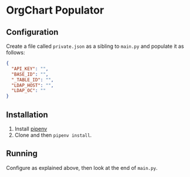 # OrgChart Populator

## Configuration

Create a file called `private.json` as a sibling to `main.py` and populate it as follows:

```json
{
  "API_KEY": "",
  "BASE_ID": "",
  "_TABLE_ID": "",
  "LDAP_HOST": "",
  "LDAP_OC": ""
}
```

## Installation
 1. Install [pipenv](https://pipenv.pypa.io/en/latest/)
 1. Clone and then `pipenv install`.

## Running

Configure as explained above, then look at the end of `main.py`.
